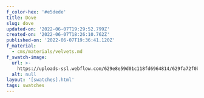```yaml
---
f_color-hex: '#e5dede'
title: Dove
slug: dove
updated-on: '2022-06-07T19:29:52.799Z'
created-on: '2022-06-07T18:26:10.762Z'
published-on: '2022-06-07T19:36:41.120Z'
f_material:
  - cms/materials/velvets.md
f_swatch-image:
  url: >-
    https://uploads-ssl.webflow.com/629e8e59d01c118fd6964814/629fa72f0b57875146b7c443_dove.gif
  alt: null
layout: '[swatches].html'
tags: swatches
---
```



